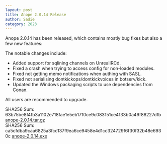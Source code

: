 ```yaml
---
layout: post
title: Anope 2.0.14 Release
author: Sadie
category: 2023
---
```


Anope 2.0.14 has been released, which contains mostly bug fixes but also a few new features:

The notable changes include:

- Added support for sqlining channels on UnrealIRCd.
- Fixed a crash when trying to access config for non-loaded modules.
- Fixed not getting memo notifications when authing with SASL.
- Fixed not serialising dontkickops/dontkickvoices in botserv/kick.
- Updated the Windows packaging scripts to use dependencies from Conan.

All users are recommended to upgrade.

SHA256 Sum: 63b75be8f4fb3a1102e718fae1e5eb1710ce9c083151ce4133b0a49f88227dfb [anope-2.0.14.tar.gz](https://github.com/anope/anope/archive/refs/tags/2.0.14.tar.gz)
\
SHA256 Sum: ca5cfdba9caa6825a3fcc137f9ea6ce9458e4d1cc324729f6f30f32b48e6930c [anope-2.0.14.exe](https://github.com/anope/anope/releases/download/2.0.14/anope-2.0.14.exe)
